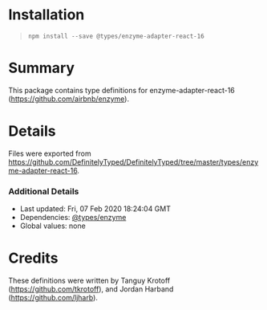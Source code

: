 # Installation
> `npm install --save @types/enzyme-adapter-react-16`

# Summary
This package contains type definitions for enzyme-adapter-react-16 (https://github.com/airbnb/enzyme).

# Details
Files were exported from https://github.com/DefinitelyTyped/DefinitelyTyped/tree/master/types/enzyme-adapter-react-16.

### Additional Details
 * Last updated: Fri, 07 Feb 2020 18:24:04 GMT
 * Dependencies: [@types/enzyme](https://npmjs.com/package/@types/enzyme)
 * Global values: none

# Credits
These definitions were written by Tanguy Krotoff (https://github.com/tkrotoff), and Jordan Harband (https://github.com/ljharb).
